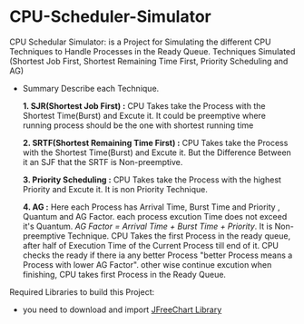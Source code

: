 # CPU-Scheduler-Simulator
CPU Schedular Simulator: is a Project for Simulating the different CPU Techniques to Handle Processes in the Ready Queue. Techniques Simulated (Shortest Job First, Shortest Remaining Time First, Priority Scheduling and AG)

- Summary Describe each Technique.

  **1. SJR(Shortest Job First) :** CPU Takes take the Process with the Shortest Time(Burst) and Excute it. It could be preemptive where running process should be the one with shortest running time

  **2. SRTF(Shortest Remaining Time First) :** CPU Takes take the Process with the Shortest Time(Burst) and Excute it. But the Difference Between it an SJF that the SRTF is Non-preemptive.

  **3. Priority Scheduling :** CPU Takes take the Process with the highest Priority and Excute it. It is non Priority Technique.

  **4. AG :** Here each Process has Arrival Time, Burst Time and Priority , Quantum and AG Factor. each process excution Time does not exceed it's Quantum. _AG Factor = Arrival Time + Burst Time + Priority_. It is Non-preemptive Technique. CPU Takes the first Process in the ready queue, after half of Execution Time of the Current Process till end of it. CPU checks the ready if there ia any better Process "better Process means a Process with lower AG Factor". other wise continue excution when finishing, CPU takes first Process in the Ready Queue.

Required Libraries to build this Project:

- you need to download and import [JFreeChart Library](http://www.jfree.org/jfreechart/)
